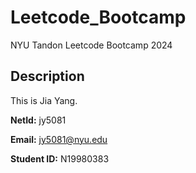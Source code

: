 # Leetcode_Bootcamp

NYU Tandon Leetcode Bootcamp 2024



## Description 

This is Jia Yang. 

**NetId:** jy5081 

**Email:** [jy5081@nyu.edu](mailto:jy5081@nyu.edu) 

**Student ID:** N19980383

